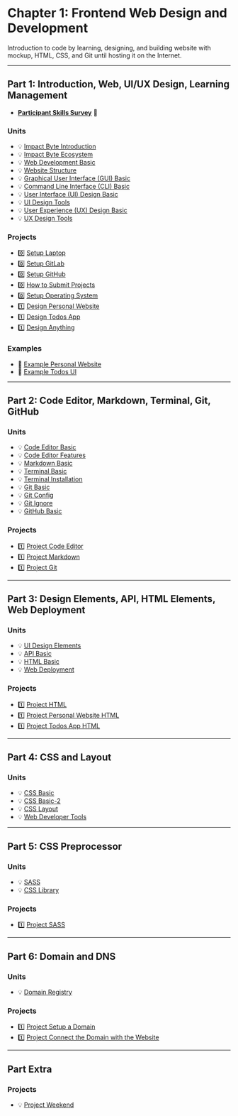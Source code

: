 # Chapter 1: Frontend Web Design and Development

Introduction to code by learning, designing, and building website with mockup, HTML, CSS, and Git until hosting it on the Internet.

---

## Part 1: Introduction, Web, UI/UX Design, Learning Management

- [**Participant Skills Survey**](http://bit.ly/impactbyte-participant-skills-survey) 📝

### Units

- 💡 [Impact Byte Introduction](units/impactbyte-introduction.md)
- 💡 [Impact Byte Ecosystem](units/impactbyte-ecosystem.md)
- 💡 [Web Development Basic](units/web-development-basic.md)
- 💡 [Website Structure](units/website-structure.md)
- 💡 [Graphical User Interface (GUI) Basic](units/gui-basic.md)
- 💡 [Command Line Interface (CLI) Basic](units/cli-basic.md)
- 💡 [User Interface (UI) Design Basic](units/ui-design-basic.md)
- 💡 [UI Design Tools](units/ui-design-tools.md)
- 💡 [User Experience (UX) Design Basic](units/ux-design-basic.md)
- 💡 [UX Design Tools](units/ux-design-tools.md)

### Projects

- 0️⃣ [Setup Laptop](projects/setup-laptop.md)
- 0️⃣ [Setup GitLab](projects/setup-gitlab.md)
- 0️⃣ [Setup GitHub](projects/setup-github.md)
- 0️⃣ [How to Submit Projects](projects/submit.md)
- 0️⃣ [Setup Operating System](projects/setup-os.md)
- 1️⃣ [Design Personal Website](projects/design-personal-website.md)
- 1️⃣ [Design Todos App](projects/design-todos-app.md)
- 1️⃣ [Design Anything](projects/design-anything.md)

### Examples

- 💎 [Example Personal Website](examples/personal-website.md)
- 💎 [Example Todos UI](examples/todos-app-ui.md)

---

## Part 2: Code Editor, Markdown, Terminal, Git, GitHub

### Units

- 💡 [Code Editor Basic](units/code-editor-basic.md)
- 💡 [Code Editor Features](units/code-editor-features.md)
- 💡 [Markdown Basic](units/markdown-basic.md)
- 💡 [Terminal Basic](units/terminal-basic.md)
- 💡 [Terminal Installation](units/terminal-installation.md)
- 💡 [Git Basic](units/git-basic.md)
- 💡 [Git Config](units/git-config.md)
- 💡 [Git Ignore](units/git-ignore.md)
- 💡 [GitHub Basic](units/github-basic.md)

### Projects

- 1️⃣ [Project Code Editor](projects/project-code-editor.md)
- 1️⃣ [Project Markdown](projects/project-markdown.md)
- 1️⃣ [Project Git](projects/project-git.md)

---

## Part 3: Design Elements, API, HTML Elements, Web Deployment

### Units

- 💡 [UI Design Elements](units/ui-design-elements.md)
- 💡 [API Basic](units/api-basic.md)
- 💡 [HTML Basic](units/html-basic.md)
- 💡 [Web Deployment](units/web-deployment.md)

### Projects

- 1️⃣ [Project HTML](projects/project-html.md)
- 1️⃣ [Project Personal Website HTML](projects/project-personal-website-html.md)
- 1️⃣ [Project Todos App HTML](projects/project-todos-html.md)

---

## Part 4: CSS and Layout

### Units

- 💡 [CSS Basic](units/css-basic.md)
- 💡 [CSS Basic-2](units/css-basic-2.md)
- 💡 [CSS Layout](units/css-layout.md)
- 💡 [Web Developer Tools](units/web-developer-tools.md)

---

## Part 5: CSS Preprocessor

### Units

- 💡 [SASS](units/css-preprocessing.md)
- 💡 [CSS Library](units/css-library.md)


### Projects

- 1️⃣ [Project SASS](projects/project-sass.md)

---

## Part 6: Domain and DNS

### Units

- 💡 [Domain Registry](units/domain-registry.md)

### Projects

- 1️⃣ [Project Setup a Domain](projects/project-setup-domain.md)
- 1️⃣ [Project Connect the Domain with the Website](projects/project-connect-domain.md)

---

## Part Extra

### Projects

- 💡 [Project Weekend](projects/project-weekend.md)
